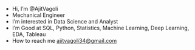 - Hi, I’m @AjitVagoli
- Mechanical Engineer
- I’m interested in Data Science and Analyst
- I’m Good at SQL, Python, Statistics, Machine Learning, Deep Learning, EDA, Tableau
- How to reach me ajitvagoli34@gmail.com

<!---
AjitVagoli/AjitVagoli is a ✨ special ✨ repository because its `README.md` (this file) appears on your GitHub profile.
You can click the Preview link to take a look at your changes.
--->


